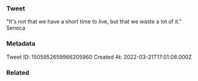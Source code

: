 ### Tweet
"It's not that we have a short time to live, but that we waste a lot of it." Seneca

### Metadata
Tweet ID: 1505952659966205960
Created At: 2022-03-21T17:01:08.000Z

### Related


